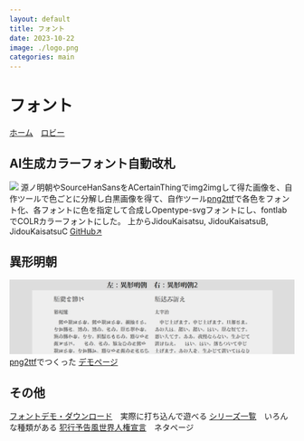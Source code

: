 ```yaml
---
layout: default
title: フォント
date: 2023-10-22
image: ./logo.png
categories: main
---
```

# フォント
[ホーム](./index.html)　[ロビー](144)

## AI生成カラーフォント自動改札
![](assets/1.gif)
源ノ明朝やSourceHanSansをACertainThingでimg2imgして得た画像を、自作ツールで色ごとに分解し白黒画像を得て、自作ツール[png2ttf](https://github.com/Mikanixonable/png2ttf)で各色をフォント化、各フォントに色を指定して合成しOpentype-svgフォントにし、fontlabでCOLRカラーフォントにした。
上からJidouKaisatsu, JidouKaisatsuB, JidouKaisatsuC
[GitHub↗](https://github.com/Mikanixonable/IgyouMincho/tree/main/ttf/color)

## 異形明朝
![](assets/165b.png)
[png2ttf](https://github.com/Mikanixonable/png2ttf)でつくった
[デモページ](57)

## その他
[フォントデモ・ダウンロード](18)　実際に打ち込んで遊べる
[シリーズ一覧](4)　いろんな種類がある
[犯行予告風世界人権宣言](41)　ネタページ